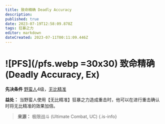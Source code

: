 ```yaml
---
title: 致命精确 Deadly Accuracy
description: 
published: true
date: 2023-07-19T12:58:09.878Z
tags: 狂暴之力
editor: markdown
dateCreated: 2023-07-11T00:11:09.446Z
---
```


# ![PFS](/pfs.webp =30x30) 致命精确 (Deadly Accuracy, Ex)

**先决条件** [野蛮人](/野蛮人)4级，[无比精准](/狂暴之力/无比精准)

**益处：** 当野蛮人使用【无比精准】狂暴之力造成重击时，他可以在进行重击确认时将无比精准的效果加倍。

> **来源：** 极限战斗 (Ultimate Combat, UC)
{.is-info}
